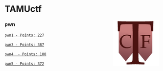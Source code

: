 # TAMUctf

<img align="right" src="./logo.png"/>

### pwn

[```pwn1 - Points: 227```](./pwn1/README.md)

[```pwn3 - Points: 387```](./pwn3/README.md)

[```pwn4  - Points: 100```](./pwn4/README.md)

[```pwn5 - Points: 372```](./pwn5/README.md)

